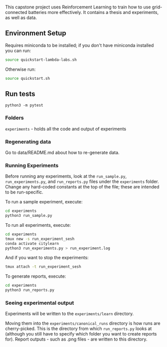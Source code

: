 ###

This capstone project uses Reinforcement Learning to train how to use grid-connected batteries more effectively. It contains a thesis and experiments, as well as data.

## Environment Setup

Requires miniconda to be installed; if you don't have miniconda installed you can run:

```bash
source quickstart-lambda-labs.sh
```

Otherwise run:

```bash
source quickstart.sh
```

## Run tests

```
python3 -m pytest
```

### Folders

`experiments` - holds all the code and output of experiments

### Regenerating data

Go to data/README.md about how to re-generate data.

### Running Experiments

Before running any experiments, look at the `run_sample.py`, `run_experiments.py`, and `run_reports.py` files under the `experiments` folder. Change any hard-coded constants at the top of the file; these are intended to be run-specific.

To run a sample experiment, execute:

```bash
cd experiments
python3 run_sample.py
```

To run all experiments, execute:

```bash
cd experiments
tmux new -s run_experiment_sesh
conda activate citylearn
python3 run_experiments.py > run_experiment.log
```

And if you want to stop the experiments:

```bash
tmux attach -t run_experiment_sesh
```

To generate reports, execute:

```bash
cd experiments
python3 run_reports.py
```

### Seeing experimental output

Experiments will be written to the `experiments/learn` directory.

Moving them into the `experiments/canonical_runs` directory is how runs are cherry-picked. This is the directory from which `run_reports.py` looks at (although you still have to specify which folder you want to create reports for). Report outputs - such as .png files - are written to this directory.